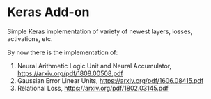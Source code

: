 # Keras Add-on

Simple Keras implementation of variety of newest layers, losses, activations, etc.

By now there is the implementation of:
1. Neural Arithmetic Logic Unit and Neural Accumulator, https://arxiv.org/pdf/1808.00508.pdf
2. Gaussian Error Linear Units, https://arxiv.org/pdf/1606.08415.pdf
3. Relational Loss, https://arxiv.org/pdf/1802.03145.pdf
